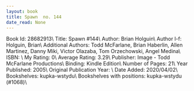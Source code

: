 ```yaml
---
layout: book
title: Spawn  no. 144
date_read: None
---
```


Book Id: 28682913\ 
Title: Spawn #144\ 
Author: Brian Holguin\ 
Author l-f: Holguin, Brian\ 
Additional Authors: Todd McFarlane, Brian Haberlin, Allen Martinez, Danny Miki, Victor Olazaba, Tom Orzechowski, Angel  Medina\ 
ISBN: \ 
My Rating: 0\ 
Average Rating: 3.29\ 
Publisher: Image - Todd McFarlane Productions\ 
Binding: Kindle Edition\ 
Number of Pages: 21\ 
Year Published: 2005\ 
Original Publication Year: \ 
Date Added: 2020/04/02\ 
Bookshelves: kupka-wstydu\ 
Bookshelves with positions: kupka-wstydu (#1068)\ 

